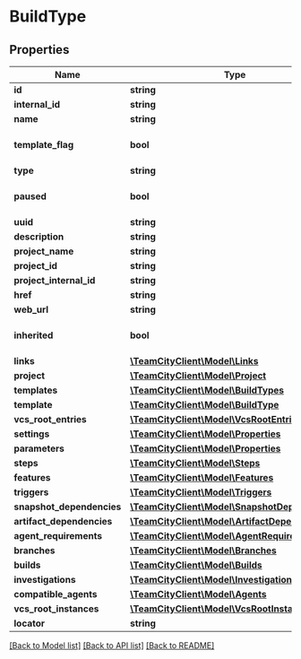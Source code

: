 # BuildType

## Properties
Name | Type | Description | Notes
------------ | ------------- | ------------- | -------------
**id** | **string** |  | [optional] 
**internal_id** | **string** |  | [optional] 
**name** | **string** |  | [optional] 
**template_flag** | **bool** |  | [optional] [default to false]
**type** | **string** |  | [optional] 
**paused** | **bool** |  | [optional] [default to false]
**uuid** | **string** |  | [optional] 
**description** | **string** |  | [optional] 
**project_name** | **string** |  | [optional] 
**project_id** | **string** |  | [optional] 
**project_internal_id** | **string** |  | [optional] 
**href** | **string** |  | [optional] 
**web_url** | **string** |  | [optional] 
**inherited** | **bool** |  | [optional] [default to false]
**links** | [**\TeamCityClient\Model\Links**](Links.md) |  | [optional] 
**project** | [**\TeamCityClient\Model\Project**](Project.md) |  | [optional] 
**templates** | [**\TeamCityClient\Model\BuildTypes**](BuildTypes.md) |  | [optional] 
**template** | [**\TeamCityClient\Model\BuildType**](BuildType.md) |  | [optional] 
**vcs_root_entries** | [**\TeamCityClient\Model\VcsRootEntries**](VcsRootEntries.md) |  | [optional] 
**settings** | [**\TeamCityClient\Model\Properties**](Properties.md) |  | [optional] 
**parameters** | [**\TeamCityClient\Model\Properties**](Properties.md) |  | [optional] 
**steps** | [**\TeamCityClient\Model\Steps**](Steps.md) |  | [optional] 
**features** | [**\TeamCityClient\Model\Features**](Features.md) |  | [optional] 
**triggers** | [**\TeamCityClient\Model\Triggers**](Triggers.md) |  | [optional] 
**snapshot_dependencies** | [**\TeamCityClient\Model\SnapshotDependencies**](SnapshotDependencies.md) |  | [optional] 
**artifact_dependencies** | [**\TeamCityClient\Model\ArtifactDependencies**](ArtifactDependencies.md) |  | [optional] 
**agent_requirements** | [**\TeamCityClient\Model\AgentRequirements**](AgentRequirements.md) |  | [optional] 
**branches** | [**\TeamCityClient\Model\Branches**](Branches.md) |  | [optional] 
**builds** | [**\TeamCityClient\Model\Builds**](Builds.md) |  | [optional] 
**investigations** | [**\TeamCityClient\Model\Investigations**](Investigations.md) |  | [optional] 
**compatible_agents** | [**\TeamCityClient\Model\Agents**](Agents.md) |  | [optional] 
**vcs_root_instances** | [**\TeamCityClient\Model\VcsRootInstances**](VcsRootInstances.md) |  | [optional] 
**locator** | **string** |  | [optional] 

[[Back to Model list]](../README.md#documentation-for-models) [[Back to API list]](../README.md#documentation-for-api-endpoints) [[Back to README]](../README.md)


